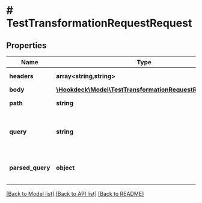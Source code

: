# # TestTransformationRequestRequest

## Properties

Name | Type | Description | Notes
------------ | ------------- | ------------- | -------------
**headers** | **array<string,string>** | Headers of the request |
**body** | [**\Hookdeck\Model\TestTransformationRequestRequestBody**](TestTransformationRequestRequestBody.md) |  | [optional]
**path** | **string** | Path of the request | [optional]
**query** | **string** | String representation of the query params of the request | [optional]
**parsed_query** | **object** | JSON representation of the query params | [optional]

[[Back to Model list]](../../README.md#models) [[Back to API list]](../../README.md#endpoints) [[Back to README]](../../README.md)
